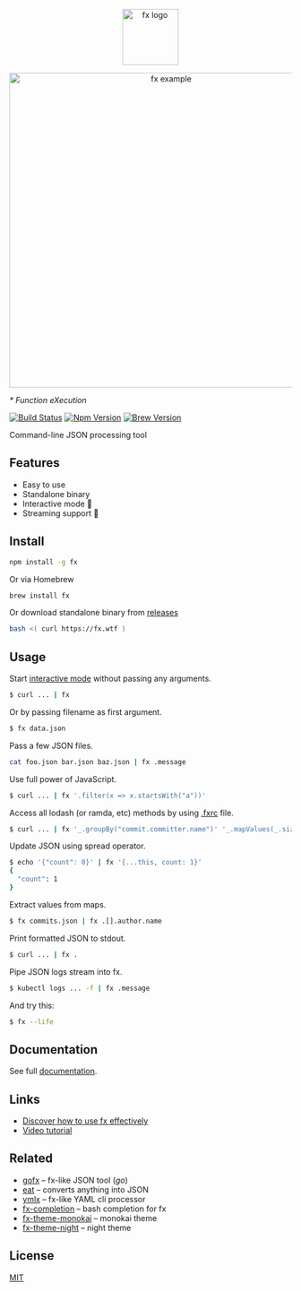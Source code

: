 <p align="center"><a href="http://fx.wtf"><img src="https://medv.io/assets/fx-logo.png" height="100" alt="fx logo"></a></p>
<p align="center"><img src="https://medv.io/assets/fx.gif" width="562" alt="fx example"></p>

_* Function eXecution_

[![Build Status](https://travis-ci.org/antonmedv/fx.svg?branch=master)](https://travis-ci.org/antonmedv/fx)
[![Npm Version](https://img.shields.io/npm/v/fx.svg)](https://www.npmjs.com/package/fx)
[![Brew Version](https://img.shields.io/homebrew/v/fx.svg)](https://formulae.brew.sh/formula/fx)

Command-line JSON processing tool

## Features

* Easy to use
* Standalone binary
* Interactive mode 🎉
* Streaming support 🌊

## Install

```bash
npm install -g fx
```
Or via Homebrew
```bash
brew install fx
```
Or download standalone binary from [releases](https://github.com/antonmedv/fx/releases)
```bash
bash <( curl https://fx.wtf )
```

## Usage

Start [interactive mode](https://github.com/antonmedv/fx/blob/master/DOCS.md#interactive-mode) without passing any arguments.
```bash
$ curl ... | fx
```

Or by passing filename as first argument.
```bash
$ fx data.json
```

Pass a few JSON files.
```bash
cat foo.json bar.json baz.json | fx .message
```

Use full power of JavaScript.
```bash
$ curl ... | fx '.filter(x => x.startsWith("a"))'
```

Access all lodash (or ramda, etc) methods by using [.fxrc](https://github.com/antonmedv/fx/blob/master/DOCS.md#using-fxrc) file.
```bash
$ curl ... | fx '_.groupBy("commit.committer.name")' '_.mapValues(_.size)'
```

Update JSON using spread operator.
```bash
$ echo '{"count": 0}' | fx '{...this, count: 1}'
{
  "count": 1
}
```

Extract values from maps.
```bash
$ fx commits.json | fx .[].author.name
```

Print formatted JSON to stdout.
```bash
$ curl ... | fx .
```

Pipe JSON logs stream into fx.
```bash
$ kubectl logs ... -f | fx .message
```

And try this:
```bash
$ fx --life
```

## Documentation

See full [documentation](https://github.com/antonmedv/fx/blob/master/DOCS.md).

## Links

* [Discover how to use fx effectively](http://bit.ly/discover-how-to-use-fx-effectively)
* [Video tutorial](http://bit.ly/youtube-fx-tutorial)

## Related

* [gofx](https://github.com/antonmedv/gofx) – fx-like JSON tool (*go*)
* [eat](https://github.com/antonmedv/eat) – converts anything into JSON
* [ymlx](https://github.com/matthewadams/ymlx) – fx-like YAML cli processor
* [fx-completion](https://github.com/antonmedv/fx-completion) – bash completion for fx
* [fx-theme-monokai](https://github.com/antonmedv/fx-theme-monokai) – monokai theme
* [fx-theme-night](https://github.com/antonmedv/fx-theme-night) – night theme


## License

[MIT](https://github.com/antonmedv/fx/blob/master/LICENSE)
